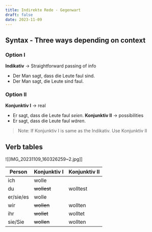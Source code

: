 ```yaml
---
title: Indirekte Rede - Gegenwart
draft: false
date: 2023-11-09
---
```


## Syntax - Three ways depending on context
### Option I
**Indikativ** -> Straightforward passing of info
- Der Man sagt, dass die Leute faul sind. 
- Der Man sagt, die Leute sind faul.
### Option II
**Konjunktiv I** -> real
- Er sagt, dass die Leute faul *seien*. 
**Konjunktiv II** -> possibilities 
- Er sagt, dass die Leute faul *wären*.

> Note: If Konjunktiv I is same as the Indikativ. Use Konjunktiv II 
## Verb tables

![[IMG_20231109_160326259~2.jpg]]

| Person       | Konjunktiv I    | Konjunktiv II  |
|--------------|-----------------|----------------|
| ich          | wolle       |          |
| du           | ~~wollest~~     | wolltest       |
| er/sie/es    | wolle       |          |
| wir          | ~~wollen~~      | wollten        |
| ihr          | ~~wollet~~      | wolltet        |
| sie/Sie      | ~~wollen~~      | wollten        |

